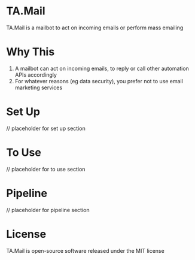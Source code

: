 # TA.Mail
TA.Mail is a mailbot to act on incoming emails or perform mass emailing

# Why This
1. A mailbot can act on incoming emails, to reply or call other automation APIs accordingly
2. For whatever reasons (eg data security), you prefer not to use email marketing services

# Set Up
// placeholder for set up section

# To Use
// placeholder for to use section

# Pipeline
// placeholder for pipeline section

# License
TA.Mail is open-source software released under the MIT license
